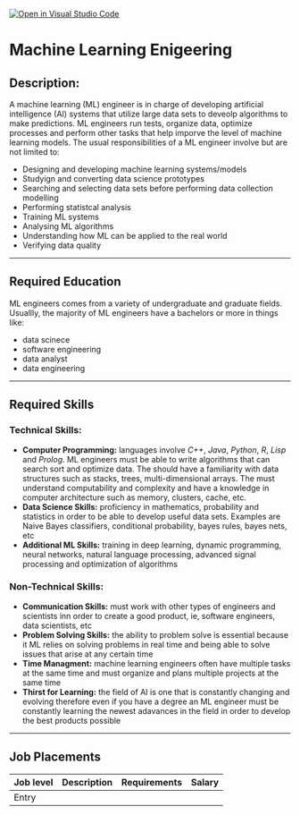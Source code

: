 [![Open in Visual Studio Code](https://classroom.github.com/assets/open-in-vscode-c66648af7eb3fe8bc4f294546bfd86ef473780cde1dea487d3c4ff354943c9ae.svg)](https://classroom.github.com/online_ide?assignment_repo_id=10094514&assignment_repo_type=AssignmentRepo)
 # Machine Learning Enigeering
 ## Description:
A machine learning (ML) engineer is in charge of developing artificial intelligence (AI) systems that utilize large data sets to deveolp algorithms to make predictions. ML engineers run tests, organize data, optimize processes and perform other tasks that help imporve the level of machine learning models. The usual responsibilities of a ML engineer involve but are not limited to:
 + Designing and developing machine learning systems/models
 + Studyign and converting data science prototypes
 + Searching and selecting data sets before performing data collection modelling
 + Performing statistcal analysis
 + Training ML systems
 + Analysing ML algorithms
 + Understanding how ML can be applied to the real world
 + Verifying data quality
---
 ## Required Education
ML engineers comes from a variety of undergraduate and graduate fields. Usuallly, the majority of ML engineers have a bachelors or more in things like:
- data scinece
- software engineering
- data analyst
- data engineering

*** 

## Required Skills
### Technical Skills:
- **Computer Programming:** languages involve _C++_, _Java_, _Python_, _R_, _Lisp_ and _Prolog_. ML engineers must be able to write algorithms that can search sort and optimize data. The should have a familiarity with data structures such as stacks, trees, multi-dimensional arrays. The must understand computability and complexity and have a knowledge in computer architecture such as memory, clusters, cache, etc.
- **Data Science Skills:** proficiency in mathematics, probability and statistics in order to be able to develop useful data sets. Examples are Naive Bayes classifiers, conditional probability, bayes rules, bayes nets, etc
- **Additional ML Skills:**  training in deep learning, dynamic programming, neural networks, natural language processing, advanced signal processing and optimization of algorithms
### Non-Technical Skills:
- **Communication Skills:** must work with other types of engineers and scientists inn order to create a good product, ie, software engineers, data scientists, etc
- **Problem Solving Skills:** the ability to problem solve is essential because it ML relies on solving problems in real time and being able to solve issues that arise at any certain time
- **Time Managment:** machine learning engineers often have multiple tasks at the same time and must organize and plans multiple projects at the same time
- **Thirst for Learning:** the field of AI is one that is constantly changing and evolving therefore even if you have a degree an ML engineer must be constantly learning the newest adavances in the field in order to develop the best products possible
---

## Job Placements
| Job level| Description | Requirements | Salary|
|-----------|-------------|--------------|-------|
|Entry|



